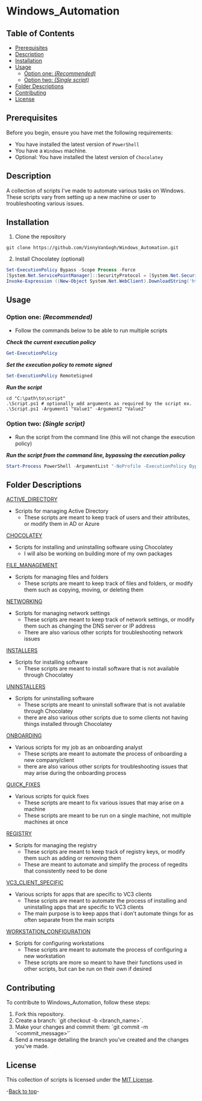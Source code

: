# Windows_Automation
## Table of Contents

- [Prerequisites](#prerequisites)
- [Description](#description)
- [Installation](#installation)
- [Usage](#usage)
  - [Option one: _(Recommended)_](#option-one-recommended)
  - [Option two: _(Single script)_](#option-two-single-script)
- [Folder Descriptions](#folder-descriptions)
- [Contributing](#contributing)
- [License](#license)

## Prerequisites

Before you begin, ensure you have met the following requirements:
* You have installed the latest version of `PowerShell`
* You have a `Windows` machine.
* Optional: You have installed the latest version of `Chocolatey`

## Description

A collection of scripts I've made to automate various tasks on Windows. These scripts vary from setting up a new machine or user to troubleshooting various issues. 

## Installation

1. Clone the repository

```shell
git clone https://github.com/VinnyVanGogh/Windows_Automation.git
```

2. Install Chocolatey (optional)

```powershell
Set-ExecutionPolicy Bypass -Scope Process -Force
[System.Net.ServicePointManager]::SecurityProtocol = [System.Net.SecurityProtocolType]::Tls12
Invoke-Expression ((New-Object System.Net.WebClient).DownloadString('https://community.chocolatey.org/install.ps1'))
```

## Usage

### **Option one:** _(Recommended)_
  - Follow the commands below to be able to run multiple scripts

**_Check the current execution policy_**

```powershell
Get-ExecutionPolicy
```

**_Set the execution policy to remote signed_**

```powershell
Set-ExecutionPolicy RemoteSigned
```

**_Run the script_**

```shell
cd "C:\path\to\script"
.\Script.ps1 # optionally add arguments as required by the script ex. .\Script.ps1 -Argument1 "Value1" -Argument2 "Value2"
```

### **Option two:** _(Single script)_
  - Run the script from the command line (this will not change the execution policy)

**_Run the script from the command line, bypassing the execution policy_**

```powershell
Start-Process PowerShell -ArgumentList "-NoProfile -ExecutionPolicy Bypass -File C:\Path\To\Your\Script.ps1"
```

## Folder Descriptions

[ACTIVE_DIRECTORY](ACTIVE_DIRECTORY/)

- Scripts for managing Active Directory
  - These scripts are meant to keep track of users and their attributes, or modify them in AD or Azure

[CHOCOLATEY](CHOCOLATEY/)

- Scripts for installing and uninstalling software using Chocolatey
  - I will also be working on building more of my own packages

[FILE_MANAGEMENT](FILE_MANAGEMENT/)

- Scripts for managing files and folders
  - These scripts are meant to keep track of files and folders, or modify them such as copying, moving, or deleting them

[NETWORKING](NETWORKING/)

- Scripts for managing network settings
  - These scripts are meant to keep track of network settings, or modify them such as changing the DNS server or IP address
  - There are also various other scripts for troubleshooting network issues

[INSTALLERS](INSTALLERS/)

- Scripts for installing software
  - These scripts are meant to install software that is not available through Chocolatey

[UNINSTALLERS](UNINSTALLERS/)

- Scripts for uninstalling software
  - These scripts are meant to uninstall software that is not available through Chocolatey
  - there are also various other scripts due to some clients not having things installed through Chocolatey

[ONBOARDING](ONBOARDING/)

- Various scripts for my job as an onboarding analyst
  - These scripts are meant to automate the process of onboarding a new company/client
  - there are also various other scripts for troubleshooting issues that may arise during the onboarding process

[QUICK_FIXES](QUICK_FIXES/)

- Various scripts for quick fixes
  - These scripts are meant to fix various issues that may arise on a machine
  - These scripts are meant to be run on a single machine, not multiple machines at once  

[REGISTRY](REGISTRY/)

- Scripts for managing the registry
  - These scripts are meant to keep track of registry keys, or modify them such as adding or removing them
  - These are meant to automate and simplify the process of regedits that consistently need to be done

[VC3_CLIENT_SPECIFIC](VC3_CLIENT_SPECIFIC/)

- Various scripts for apps that are specific to VC3 clients
  - These scripts are meant to automate the process of installing and uninstalling apps that are specific to VC3 clients
  - The main purpose is to keep apps that i don't automate things for as often separate from the main scripts

[WORKSTATION_CONFIGURATION](WORKSTATION_CONFIGURATION/)
- Scripts for configuring workstations
  - These scripts are meant to automate the process of configuring a new workstation
  - These scripts are more so meant to have their functions used in other scripts, but can be run on their own if desired

## Contributing

To contribute to Windows_Automation, follow these steps:
1. Fork this repository.
2. Create a branch: \`git checkout -b <branch_name>\`.
3. Make your changes and commit them: \`git commit -m '<commit_message>'\`
4. Send a message detailing the branch you've created and the changes you've made.

## License

This collection of scripts is licensed under the [MIT License](LICENSE).

-[Back to top](#windows_automation)-

